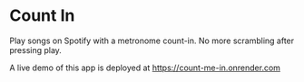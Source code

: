 # Count In
Play songs on Spotify with a metronome count-in. No more scrambling after pressing play.

A live demo of this app is deployed at https://count-me-in.onrender.com
